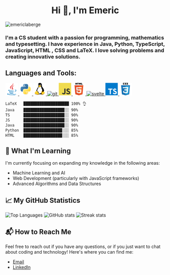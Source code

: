 <h1 align="center">Hi 👋, I'm Emeric</h1>
<p align="left"> <img src="https://komarev.com/ghpvc/?username=emericlaberge&label=Profile%20views&color=0e75b6&style=flat" alt="emericlaberge" /> </p>

### I'm a CS student with a passion for programming, mathematics and typesetting. I have experience in Java, Python, TypeScript, JavaScript, HTML , CSS and LaTeX. I love solving problems and creating innovative solutions.

<!-- <h2 align="left">Connect with me:</h3>
<p align="left">
</p> --->

<h2 align="left">Languages and Tools:</h3>
<p align="left">
<a href="https://www.java.com" target="_blank" rel="noreferrer"> <img src="https://raw.githubusercontent.com/devicons/devicon/master/icons/java/java-original.svg" alt="java" width="40" height="40"/> </a> 
<a href="https://www.python.org" target="_blank" rel="noreferrer"> <img src="https://raw.githubusercontent.com/devicons/devicon/master/icons/python/python-original.svg" alt="python" width="40" height="40"/> </a>
<a href="https://www.linux.org/" target="_blank" rel="noreferrer"> <img src="https://raw.githubusercontent.com/devicons/devicon/master/icons/linux/linux-original.svg" alt="linux" width="40" height="40"/> </a> 
<a href="https://git-scm.com/" target="_blank" rel="noreferrer"> <img src="https://www.vectorlogo.zone/logos/git-scm/git-scm-icon.svg" alt="git" width="40" height="40"/> </a> 
<a href="https://developer.mozilla.org/en-US/docs/Web/JavaScript" target="_blank" rel="noreferrer"> <img src="https://raw.githubusercontent.com/devicons/devicon/master/icons/javascript/javascript-original.svg" alt="javascript" width="40" height="40"/> </a> 
<a href="https://www.w3.org/html/" target="_blank" rel="noreferrer"> <img src="https://raw.githubusercontent.com/devicons/devicon/master/icons/html5/html5-original-wordmark.svg" alt="html5" width="40" height="40"/> </a> 
<a href="https://svelte.dev" target="_blank" rel="noreferrer"> <img src="https://upload.wikimedia.org/wikipedia/commons/1/1b/Svelte_Logo.svg" alt="svelte" width="40" height="40"/> </a> 
<a href="https://www.typescriptlang.org/" target="_blank" rel="noreferrer"> <img src="https://raw.githubusercontent.com/devicons/devicon/master/icons/typescript/typescript-original.svg" alt="typescript" width="40" height="40"/> </a>
<a href="https://www.w3schools.com/css/" target="_blank" rel="noreferrer"> <img src="https://raw.githubusercontent.com/devicons/devicon/master/icons/css3/css3-original-wordmark.svg" alt="css3" width="40" height="40"/> </a> </p>

```text
LaTeX   ████████████████████ 100% 👌
Java    ██████████████████░░ 90%
TS      ██████████████████░░ 90%
JS      ██████████████████░░ 90%
Java    ██████████████████░░ 90%
Python  █████████████████░░░ 85%
HTML    █████████████████░░░ 85%
```

## 🌱 What I'm Learning
I'm currently focusing on expanding my knowledge in the following areas:
- Machine Learning and AI
- Web Development (particularly with JavaScript frameworks)
- Advanced Algorithms and Data Structures

## 📈 My GitHub Statistics
![Top Languages](https://github-readme-stats.vercel.app/api/top-langs?username=emericlaberge&show_icons=true&locale=en&layout=compact&theme=tokyonight)
![GitHub stats](https://github-readme-stats.vercel.app/api?username=emericlaberge&show_icons=true&locale=en&theme=tokyonight)
![Streak stats](https://github-readme-streak-stats.herokuapp.com/?user=emericlaberge&theme=tokyonight)

## 📬 How to Reach Me
Feel free to reach out if you have any questions, or if you just want to chat about coding and technology! Here's where you can find me:
- [Email](mailto:emericlaberge@gmail.com)
- [LinkedIn](https://www.linkedin.com/in/emeric-laberge-67bb2a193/)

